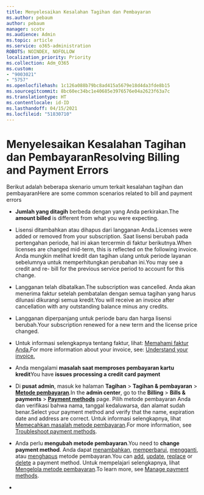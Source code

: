 ```yaml
---
title: Menyelesaikan Kesalahan Tagihan dan Pembayaran
ms.author: pebaum
author: pebaum
manager: scotv
ms.audience: Admin
ms.topic: article
ms.service: o365-administration
ROBOTS: NOINDEX, NOFOLLOW
localization_priority: Priority
ms.collection: Adm_O365
ms.custom:
- "9003021"
- "5757"
ms.openlocfilehash: 1c126a088b79bc8ad415a5679e18d4da3fde8b15
ms.sourcegitcommit: 8bc60ec34bc1e40685e3976576e04a2623f63a7c
ms.translationtype: HT
ms.contentlocale: id-ID
ms.lasthandoff: 04/15/2021
ms.locfileid: "51830710"
---
```

# <a name="resolving-billing-and-payment-errors"></a><span data-ttu-id="05d2c-102">Menyelesaikan Kesalahan Tagihan dan Pembayaran</span><span class="sxs-lookup"><span data-stu-id="05d2c-102">Resolving Billing and Payment Errors</span></span>

<span data-ttu-id="05d2c-103">Berikut adalah beberapa skenario umum terkait kesalahan tagihan dan pembayaran</span><span class="sxs-lookup"><span data-stu-id="05d2c-103">Here are some common scenarios related to bill and payment errors</span></span>

- <span data-ttu-id="05d2c-104">**Jumlah yang ditagih** berbeda dengan yang Anda perkirakan.</span><span class="sxs-lookup"><span data-stu-id="05d2c-104">The  **amount billed** is different from what you were expecting.</span></span>
- <span data-ttu-id="05d2c-105">Lisensi ditambahkan atau dihapus dari langganan Anda.</span><span class="sxs-lookup"><span data-stu-id="05d2c-105">Licenses were added or removed from your subscription.</span></span> <span data-ttu-id="05d2c-106">Saat lisensi berubah pada pertengahan periode, hal ini akan tercermin di faktur berikutnya.</span><span class="sxs-lookup"><span data-stu-id="05d2c-106">When licenses are changed mid-term, this is reflected on the following invoice.</span></span> <span data-ttu-id="05d2c-107">Anda mungkin melihat kredit dan tagihan ulang untuk periode layanan sebelumnya untuk memperhitungkan perubahan ini.</span><span class="sxs-lookup"><span data-stu-id="05d2c-107">You may see a credit and re- bill for the previous service period to account for this change.</span></span>
- <span data-ttu-id="05d2c-108">Langganan telah dibatalkan.</span><span class="sxs-lookup"><span data-stu-id="05d2c-108">The subscription was cancelled.</span></span> <span data-ttu-id="05d2c-109">Anda akan menerima faktur setelah pembatalan dengan semua tagihan yang harus dilunasi dikurangi semua kredit.</span><span class="sxs-lookup"><span data-stu-id="05d2c-109">You will receive an invoice after cancellation with any outstanding balance minus any credits.</span></span>
- <span data-ttu-id="05d2c-110">Langganan diperpanjang untuk periode baru dan harga lisensi berubah.</span><span class="sxs-lookup"><span data-stu-id="05d2c-110">Your subscription renewed for a new term and the license price changed.</span></span>
- <span data-ttu-id="05d2c-111">Untuk informasi selengkapnya tentang faktur, lihat:  [Memahami faktur Anda.](https://docs.microsoft.com/microsoft-365/commerce/billing-and-payments/understand-your-invoice2)</span><span class="sxs-lookup"><span data-stu-id="05d2c-111">For more information about your invoice, see:  [Understand your invoice.](https://docs.microsoft.com/microsoft-365/commerce/billing-and-payments/understand-your-invoice2)</span></span>
- <span data-ttu-id="05d2c-112">Anda mengalami  **masalah saat memproses pembayaran kartu kredit**</span><span class="sxs-lookup"><span data-stu-id="05d2c-112">You have  **issues processing a credit card payment**</span></span>
- <span data-ttu-id="05d2c-113">Di  **pusat admin**, masuk ke halaman  **Tagihan**  >  **Tagihan & pembayaran**  >  **[Metode pembayaran](https://go.microsoft.com/fwlink/p/?linkid=2018806)**.</span><span class="sxs-lookup"><span data-stu-id="05d2c-113">In the  **admin center**, go to the  **Billing**  >  **Bills & payments**  >  **[Payment methods](https://go.microsoft.com/fwlink/p/?linkid=2018806)** page.</span></span> <span data-ttu-id="05d2c-114">Pilih metode pembayaran Anda dan verifikasi bahwa nama, tanggal kedaluwarsa, dan alamat sudah benar.</span><span class="sxs-lookup"><span data-stu-id="05d2c-114">Select your payment method and verify that the name, expiration date and address are correct.</span></span> <span data-ttu-id="05d2c-115">Untuk informasi selengkapnya, lihat  [Memecahkan masalah metode pembayaran](https://docs.microsoft.com/microsoft-365/commerce/billing-and-payments/manage-payment-methods#troubleshoot-payment-methods).</span><span class="sxs-lookup"><span data-stu-id="05d2c-115">For more information, see  [Troubleshoot payment methods](https://docs.microsoft.com/microsoft-365/commerce/billing-and-payments/manage-payment-methods#troubleshoot-payment-methods).</span></span>

- <span data-ttu-id="05d2c-116">Anda perlu  **mengubah metode pembayaran**.</span><span class="sxs-lookup"><span data-stu-id="05d2c-116">You need to  **change payment method**.</span></span> <span data-ttu-id="05d2c-117">Anda dapat [menambahkan](https://docs.microsoft.com/microsoft-365/commerce/billing-and-payments/manage-payment-methods?view=o365-worldwide#add-a-payment-method),  [memperbarui](https://docs.microsoft.com/microsoft-365/commerce/billing-and-payments/manage-payment-methods?view=o365-worldwide#update-payment-method-details),  [mengganti](https://docs.microsoft.com/microsoft-365/commerce/billing-and-payments/manage-payment-methods?view=o365-worldwide#replace-a-payment-method),  atau  [menghapus](https://docs.microsoft.com/microsoft-365/commerce/billing-and-payments/manage-payment-methods?view=o365-worldwide#delete-a-payment-method)  metode pembayaran.</span><span class="sxs-lookup"><span data-stu-id="05d2c-117">You can [add](https://docs.microsoft.com/microsoft-365/commerce/billing-and-payments/manage-payment-methods?view=o365-worldwide#add-a-payment-method),  [update](https://docs.microsoft.com/microsoft-365/commerce/billing-and-payments/manage-payment-methods?view=o365-worldwide#update-payment-method-details),  [replace](https://docs.microsoft.com/microsoft-365/commerce/billing-and-payments/manage-payment-methods?view=o365-worldwide#replace-a-payment-method)  or  [delete](https://docs.microsoft.com/microsoft-365/commerce/billing-and-payments/manage-payment-methods?view=o365-worldwide#delete-a-payment-method)  a payment method.</span></span> <span data-ttu-id="05d2c-118">Untuk mempelajari selengkapnya, lihat  [Mengelola metode pembayaran](https://docs.microsoft.com/microsoft-365/commerce/billing-and-payments/manage-payment-methods?view=o365-worldwide).</span><span class="sxs-lookup"><span data-stu-id="05d2c-118">To learn more, see  [Manage payment methods](https://docs.microsoft.com/microsoft-365/commerce/billing-and-payments/manage-payment-methods?view=o365-worldwide).</span></span>
- 